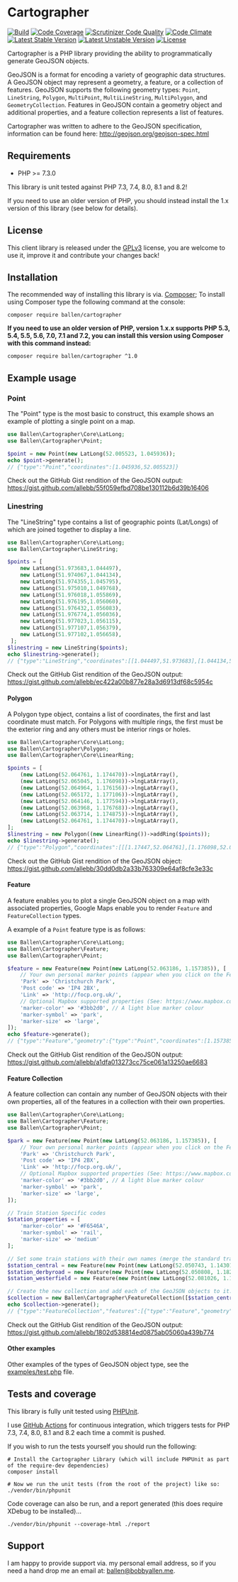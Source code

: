 # Cartographer

[![Build](https://github.com/allebb/cartographer/workflows/build/badge.svg)](https://github.com/allebb/cartographer/actions)
[![Code Coverage](https://codecov.io/gh/allebb/cartographer/branch/master/graph/badge.svg)](https://codecov.io/gh/allebb/cartographer)
[![Scrutinizer Code Quality](https://scrutinizer-ci.com/g/allebb/cartographer/badges/quality-score.png?b=master)](https://scrutinizer-ci.com/g/allebb/cartographer/?branch=master)
[![Code Climate](https://codeclimate.com/github/allebb/cartographer/badges/gpa.svg)](https://codeclimate.com/github/allebb/cartographer)
[![Latest Stable Version](https://poser.pugx.org/ballen/cartographer/v/stable)](https://packagist.org/packages/ballen/cartographer)
[![Latest Unstable Version](https://poser.pugx.org/ballen/cartographer/v/unstable)](https://packagist.org/packages/ballen/cartographer)
[![License](https://poser.pugx.org/ballen/cartographer/license)](https://packagist.org/packages/ballen/cartographer)

Cartographer is a PHP library providing the ability to programmatically generate GeoJSON objects.

GeoJSON is a format for encoding a variety of geographic data structures. A GeoJSON object may represent a geometry, a feature, or a collection of features. GeoJSON supports the following geometry types: ``Point``, ``LineString``, ``Polygon``, ``MultiPoint``, ``MultiLineString``, ``MultiPolygon``, and ``GeometryCollection``. Features in GeoJSON contain a geometry object and additional properties, and a feature collection represents a list of features.

Cartographer was written to adhere to the GeoJSON specification, information can be found here: http://geojson.org/geojson-spec.html

Requirements
------------

* PHP >= 7.3.0

This library is unit tested against PHP 7.3, 7.4, 8.0, 8.1 and 8.2!

If you need to use an older version of PHP, you should instead install the 1.x version of this library (see below for details).

License
-------

This client library is released under the [GPLv3](https://raw.githubusercontent.com/allebb/cartographer/master/LICENSE) license, you are welcome to use it, improve it and contribute your changes back!

Installation
------------

The recommended way of installing this library is via. [Composer](http://getcomposer.org); To install using Composer type the following command at the console:

```shell
composer require ballen/cartographer
```

**If you need to use an older version of PHP, version 1.x.x supports PHP 5.3, 5.4, 5.5, 5.6, 7.0, 7.1 and 7.2, you can install this version using Composer with this command instead:**

```shell
composer require ballen/cartographer ^1.0
```

Example usage
-------------

### Point

The "Point" type is the most basic to construct, this example shows an example of plotting a single point on a map.

```php
use Ballen\Cartographer\Core\LatLong;
use Ballen\Cartographer\Point;

$point = new Point(new LatLong(52.005523, 1.045936));
echo $point->generate();
// {"type":"Point","coordinates":[1.045936,52.005523]}
```

Check out the GitHub Gist rendition of the GeoJSON output: https://gist.github.com/allebb/55f059efbd708be130112b6d39b16406

### Linestring

The "LineString" type contains a list of geographic points (Lat/Longs) of which are joined together to display a line.

```php
use Ballen\Cartographer\Core\LatLong;
use Ballen\Cartographer\LineString;

$points = [
    new LatLong(51.973683,1.044497),
    new LatLong(51.974067,1.044134),
    new LatLong(51.974355,1.045795),
    new LatLong(51.975010,1.049768),
    new LatLong(51.976018,1.055869),
    new LatLong(51.976195,1.056060),
    new LatLong(51.976432,1.056083),
    new LatLong(51.976774,1.056036),
    new LatLong(51.977023,1.056115),
    new LatLong(51.977107,1.056379),
    new LatLong(51.977102,1.056658),
 ];
$linestring = new LineString($points);
echo $linestring->generate();
// {"type":"LineString","coordinates":[[1.044497,51.973683],[1.044134,51.974067],[1.045795,51.974355],[1.049768,51.97501],[1.055869,51.976018],[1.05606,51.976195],[1.056083,51.976432],[1.056036,51.976774],[1.056115,51.977023],[1.056379,51.977107],[1.056658,51.977102]]}
```

Check out the GitHub Gist rendition of the GeoJSON output: https://gist.github.com/allebb/ec422a00b877e28a3d6913df68c5954c

#### Polygon

A Polygon type object, contains a list of coordinates, the first and last coordinate must match. For Polygons with multiple rings, the first must be the exterior ring and any others must be interior rings or holes.

```php
use Ballen\Cartographer\Core\LatLong;
use Ballen\Cartographer\Polygon;
use Ballen\Cartographer\Core\LinearRing;

$points = [
    (new LatLong(52.064761, 1.174470))->lngLatArray(),
    (new LatLong(52.065045, 1.176098))->lngLatArray(),
    (new LatLong(52.064964, 1.176156))->lngLatArray(),
    (new LatLong(52.065172, 1.177106))->lngLatArray(),
    (new LatLong(52.064146, 1.177594))->lngLatArray(),
    (new LatLong(52.063968, 1.176768))->lngLatArray(),
    (new LatLong(52.063714, 1.174875))->lngLatArray(),
    (new LatLong(52.064761, 1.174470))->lngLatArray(),
];
$linestring = new Polygon((new LinearRing())->addRing($points));
echo $linestring->generate();
// {"type":"Polygon","coordinates":[[[1.17447,52.064761],[1.176098,52.065045],[1.176156,52.064964],[1.177106,52.065172],[1.177594,52.064146],[1.176768,52.063968],[1.174875,52.063714],[1.17447,52.064761]]]}
```

Check out the GitHub Gist rendition of the GeoJSON object: https://gist.github.com/allebb/30dd0db2a33b763309e64af8cfe3e33c

#### Feature

A feature enables you to plot a single GeoJSON object on a map with associated properties, Google Maps enable you to render ``Feature`` and ``FeatureCollection`` types.

A example of a ``Point`` feature type is as follows:

```php
use Ballen\Cartographer\Core\LatLong;
use Ballen\Cartographer\Feature;
use Ballen\Cartographer\Point;

$feature = new Feature(new Point(new LatLong(52.063186, 1.157385)), [
    // Your own personal marker points (appear when you click on the Feature point)
    'Park' => 'Christchurch Park',
    'Post code' => 'IP4 2BX',
    'Link' => 'http://focp.org.uk/',
    // Optional Mapbox supported properties (See: https://www.mapbox.com/help/markers/)
    'marker-color' => '#3bb2d0', // A light blue marker colour
    'marker-symbol' => 'park',
    'marker-size' => 'large',
]);
echo $feature->generate();
// {"type":"Feature","geometry":{"type":"Point","coordinates":[1.157385,52.063186]},"properties":{"Park":"Christchurch Park","Post code":"IP4 2BX","Link":"http:\/\/focp.org.uk\/","marker-color":"#3bb2d0","marker-symbol":"park","marker-size":"large"}}
```

Check out the GitHub Gist rendition of the GeoJSON output: https://gist.github.com/allebb/a1dfa013273cc75ce061a13250ae6683

#### Feature Collection

A feature collection can contain any number of GeoJSON objects with their own properties, all of the features in a collection with their own properties.

```php
use Ballen\Cartographer\Core\LatLong;
use Ballen\Cartographer\Feature;
use Ballen\Cartographer\Point;

$park = new Feature(new Point(new LatLong(52.063186, 1.157385)), [
    // Your own personal marker points (appear when you click on the Feature point)
    'Park' => 'Christchurch Park',
    'Post code' => 'IP4 2BX',
    'Link' => 'http://focp.org.uk/',
    // Optional Mapbox supported properties (See: https://www.mapbox.com/help/markers/)
    'marker-color' => '#3bb2d0', // A light blue marker colour
    'marker-symbol' => 'park',
    'marker-size' => 'large',
]);

// Train Station Specific codes
$station_properties = [
    'marker-color' => '#F6546A',
    'marker-symbol' => 'rail',
    'marker-size' => 'medium'
];

// Set some train stations with their own names (merge the standard train station details)
$station_central = new Feature(new Point(new LatLong(52.050743, 1.143012)), array_merge($station_properties, ['Name' => 'Ipswich Train Station']));
$station_derbyroad = new Feature(new Point(new LatLong(52.050808, 1.182638)), array_merge($station_properties, ['Name' => 'Derby Road Station']));
$station_westerfield = new Feature(new Point(new LatLong(52.081026, 1.166773)), array_merge($station_properties, ['Name' => 'Westerfield Train Station']));

// Create the new collection and add each of the GeoJSON objects to it...
$collection = new Ballen\Cartographer\FeatureCollection([$station_central, $park, $station_westerfield, $station_derbyroad]);
echo $collection->generate();
// {"type":"FeatureCollection","features":[{"type":"Feature","geometry":{"type":"Point","coordinates":[1.143012,52.050743]},"properties":{"marker-color":"#F6546A","marker-symbol":"rail","marker-size":"medium","Name":"Ipswich Train Station"}},{"type":"Feature","geometry":{"type":"Point","coordinates":[1.157385,52.063186]},"properties":{"Park":"Christchurch Park","Post code":"IP4 2BX","Link":"http:\/\/focp.org.uk\/","marker-color":"#3bb2d0","marker-symbol":"park","marker-size":"large"}},{"type":"Feature","geometry":{"type":"Point","coordinates":[1.166773,52.081026]},"properties":{"marker-color":"#F6546A","marker-symbol":"rail","marker-size":"medium","Name":"Westerfield Train Station"}},{"type":"Feature","geometry":{"type":"Point","coordinates":[1.182638,52.050808]},"properties":{"marker-color":"#F6546A","marker-symbol":"rail","marker-size":"medium","Name":"Derby Road Station"}}]}
```

Check out the GitHub Gist rendition of the GeoJSON output: https://gist.github.com/allebb/1802d538814ed0875ab05060a439b774

#### Other examples

Other examples of the types of GeoJSON object type, see the [examples/test.php](https://github.com/allebb/cartographer/blob/master/examples/test.php) file.

Tests and coverage
------------------

This library is fully unit tested using [PHPUnit](https://phpunit.de/).

I use [GitHub Actions](https://github.com/) for continuous integration, which triggers tests for PHP 7.3, 7.4, 8.0, 8.1 and 8.2 each time a commit is pushed.

If you wish to run the tests yourself you should run the following:

```shell
# Install the Cartographer Library (which will include PHPUnit as part of the require-dev dependencies)
composer install

# Now we run the unit tests (from the root of the project) like so:
./vendor/bin/phpunit
```

Code coverage can also be run, and a report generated (this does require XDebug to be installed)...

```shell
./vendor/bin/phpunit --coverage-html ./report
```

Support
-------

I am happy to provide support via. my personal email address, so if you need a hand drop me an email at: [ballen@bobbyallen.me](mailto:ballen@bobbyallen.me).
